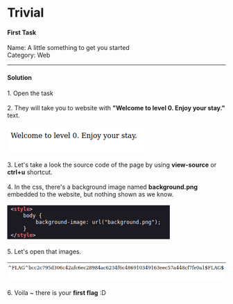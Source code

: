 <h1>Trivial</h1>

<h4>First Task</h4>
<p>Name: A little something to get you started<br>
Category: Web</p>
<hr>
<h4>Solution</h4>

<p>1. Open the task<br><br>
2. They will take you to website with <b>"Welcome to level 0. Enjoy your stay."</b> text.<br>
<br><img src="1.png" alt="hacker101 ctf writeups"><br><br>
3. Let's take a look the source code of the page by using <b>view-source</b> or <b>ctrl+u</b> shortcut.<br>
<br>4. In the css, there's a background image named <b>background.png</b> embedded to the website, but nothing shown as we know.<br>
<br><img src="2.png" alt="hacker101 ctf writeups"><br><br>
5. Let's open that images.<br>
<br><img src="3.png" alt="hacker101 ctf writeups"><br>
<br>6. Voila ~ there is your <b>first flag</b> :D 
</p>
